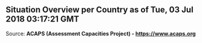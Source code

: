 ## Situation Overview per Country as of Tue, 03 Jul 2018 03:17:21 GMT

Source: **ACAPS (Assessment Capacities Project) - https://www.acaps.org**